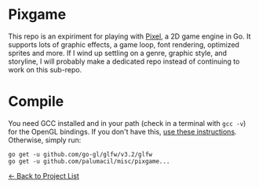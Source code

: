 # Pixgame

This repo is an expiriment for playing with [Pixel](https://github.com/faiface/pixel), a 2D game engine in Go. It supports lots of graphic effects, a game loop, font rendering, optimized sprites and more. If I wind up settling on a genre, graphic style, and storyline, I will probably make a dedicated repo instead of continuing to work on this sub-repo.

# Compile

You need GCC installed and in your path (check in a terminal with `gcc -v`) for the OpenGL bindings. If you don't have this, [use these instructions](./docs/gcc.md). Otherwise, simply run:

```
go get -u github.com/go-gl/glfw/v3.2/glfw
go get -u github.com/palumacil/misc/pixgame...
```

[&#x2190; Back to Project List](../README.md)
